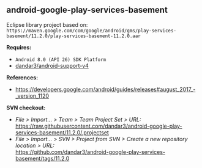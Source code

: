 ## android-google-play-services-basement

Eclipse library project based on:<br/>
`https://maven.google.com/com/google/android/gms/play-services-basement/11.2.0/play-services-basement-11.2.0.aar`

**Requires:**
- `Android 8.0 (API 26) SDK Platform`
- [dandar3/android-support-v4](https://github.com/dandar3/android-support-v4/tree/26.0.2)

**References:**
- https://developers.google.com/android/guides/releases#august_2017_-_version_1120

**SVN checkout:** 
- _File > Import... > Team > Team Project Set > URL:_<br/>
  https://raw.githubusercontent.com/dandar3/android-google-play-services-basement/11.2.0/.projectset
- _File > Import... > SVN > Project from SVN > Create a new repository location > URL:_<br/> 
  https://github.com/dandar3/android-google-play-services-basement/tags/11.2.0
